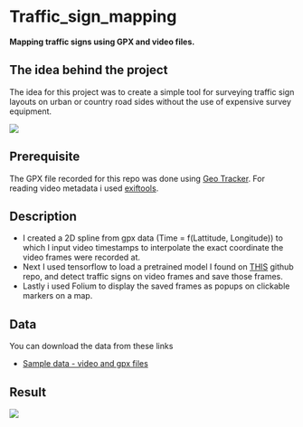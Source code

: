 # Traffic_sign_mapping

**Mapping traffic signs using GPX and video files.**
## The idea behind the project
The idea for this project was to create a simple tool for surveying traffic sign layouts on urban or country road sides without the use of expensive survey equipment. 

![](https://github.com/1230grams/Traffic_sign_mapping/blob/master/traffic_signs.gif?raw=true)

 
## Prerequisite
The GPX file recorded for this repo was done using [Geo Tracker](https://play.google.com/store/apps/details?id=com.ilyabogdanovich.geotracker&hl=sr). 
For reading video metadata i used [exiftools](https://exiftool.org/).

## Description
* I created a 2D spline from gpx data (Time = f(Lattitude, Longitude)) to which I input video timestamps to interpolate the exact coordinate the video frames were recorded at. 
* Next I used tensorflow to load a pretrained model I found on [THIS](https://github.com/aarcosg/traffic-sign-detection) github repo, and detect traffic signs on video frames and save those frames.
* Lastly i used Folium to display the saved frames as popups on clickable markers on a map.  

## Data
You can download the data from these links
* [Sample data - video and gpx files](https://drive.google.com/drive/folders/1WGGuoO9ZqqNkTFZLdVBmFOVBYLCIjcqr?usp=sharing)

## Result
![](https://github.com/1230grams/Traffic_sign_mapping/blob/master/Map.gif?raw=true)

